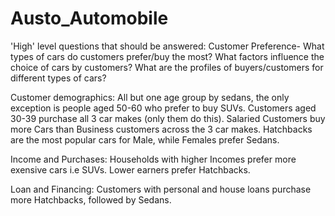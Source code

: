 # Austo_Automobile

'High' level questions that should be answered:
Customer Preference- What types of cars do customers prefer/buy the most? What factors influence the choice of cars by customers? What are the profiles of buyers/customers for different types of cars?

Customer demographics: All but one age group by sedans, the only exception is people aged 50-60 who prefer to buy SUVs. Customers aged 30-39 purchase all 3 car makes (only them do this).
                      Salaried Customers buy more Cars than Business customers across the 3 car makes.
                      Hatchbacks are the most popular cars for Male, while Females prefer Sedans.

Income and Purchases: Households with higher Incomes prefer more exensive cars i.e SUVs. Lower earners prefer Hatchbacks.

Loan and Financing: Customers with personal and house loans purchase more Hatchbacks, followed by Sedans.
